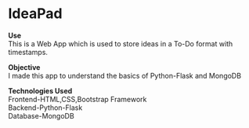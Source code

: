 # IdeaPad

**Use**  
This is a Web App which is used to store ideas in a To-Do format with timestamps.  

**Objective**  
I made this app to understand the basics of Python-Flask and MongoDB  

**Technologies Used**  
Frontend-HTML,CSS,Bootstrap Framework  
Backend-Python-Flask  
Database-MongoDB  
